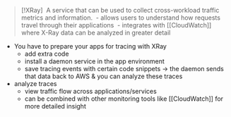 
>[!XRay]
> A service that can be used to collect cross-workload traffic metrics and information.
> - allows users to understand how requests travel through their applications
> - integrates with [[CloudWatch]] where X-Ray data can be analyzed in greater detail

- You have to prepare your apps for tracing with XRay
	- add extra code
	- install a daemon service in the app environment
	- save tracing events with certain code snippets -> the daemon sends that data back to AWS & you can analyze these traces
- analyze traces
	- view traffic flow across applications/services
	- can be combined with other monitoring tools like [[CloudWatch]] for more detailed insight